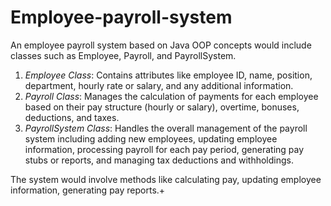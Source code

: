 # Employee-payroll-system
An employee payroll system based on Java OOP concepts would include classes such as Employee, Payroll, and PayrollSystem.

1. *Employee Class*: Contains attributes like employee ID, name, position, department, hourly rate or salary, and any additional information.
2. *Payroll Class*: Manages the calculation of payments for each employee based on their pay structure (hourly or salary), overtime, bonuses, deductions, and taxes.
3. *PayrollSystem Class*: Handles the overall management of the payroll system including adding new employees, updating employee information, processing payroll for each pay period, generating pay stubs or reports, and managing tax deductions and withholdings.

The system would involve methods like calculating pay, updating employee information, generating pay reports.+

